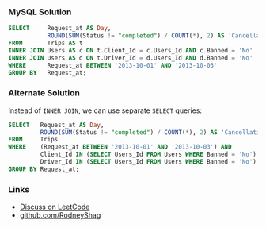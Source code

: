 ### MySQL Solution

```sql
SELECT     Request_at AS Day,
           ROUND(SUM(Status != "completed") / COUNT(*), 2) AS 'Cancellation Rate'
FROM       Trips AS t
INNER JOIN Users AS c ON t.Client_Id = c.Users_Id AND c.Banned = 'No'
INNER JOIN Users AS d ON t.Driver_Id = d.Users_Id AND d.Banned = 'No'
WHERE      Request_at BETWEEN '2013-10-01' AND '2013-10-03'
GROUP BY   Request_at;
```

### Alternate Solution

Instead of `INNER JOIN`, we can use separate `SELECT` queries:

```sql
SELECT   Request_at AS Day,
         ROUND(SUM(Status != "completed") / COUNT(*), 2) AS 'Cancellation Rate'
FROM     Trips
WHERE    (Request_at BETWEEN '2013-10-01' AND '2013-10-03') AND
         Client_Id IN (SELECT Users_Id FROM Users WHERE Banned = 'No') AND
         Driver_Id IN (SELECT Users_Id FROM Users WHERE Banned = 'No')
GROUP BY Request_at;
```

### Links

- [Discuss on LeetCode](https://leetcode.com/problems/trips-and-users/discuss/394443)
- [github.com/RodneyShag](https://github.com/RodneyShag)
